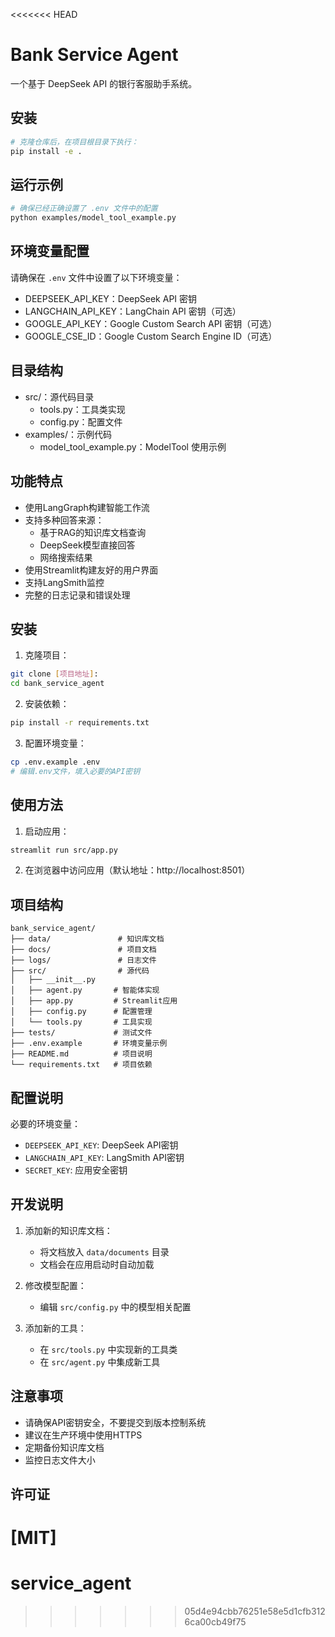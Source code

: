 <<<<<<< HEAD
# Bank Service Agent

一个基于 DeepSeek API 的银行客服助手系统。

## 安装

```bash
# 克隆仓库后，在项目根目录下执行：
pip install -e .
```

## 运行示例

```bash
# 确保已经正确设置了 .env 文件中的配置
python examples/model_tool_example.py
```

## 环境变量配置

请确保在 `.env` 文件中设置了以下环境变量：

- DEEPSEEK_API_KEY：DeepSeek API 密钥
- LANGCHAIN_API_KEY：LangChain API 密钥（可选）
- GOOGLE_API_KEY：Google Custom Search API 密钥（可选）
- GOOGLE_CSE_ID：Google Custom Search Engine ID（可选）

## 目录结构

- src/：源代码目录
  - tools.py：工具类实现
  - config.py：配置文件
- examples/：示例代码
  - model_tool_example.py：ModelTool 使用示例

## 功能特点

- 使用LangGraph构建智能工作流
- 支持多种回答来源：
  - 基于RAG的知识库文档查询
  - DeepSeek模型直接回答
  - 网络搜索结果
- 使用Streamlit构建友好的用户界面
- 支持LangSmith监控
- 完整的日志记录和错误处理

## 安装

1. 克隆项目：
```bash
git clone [项目地址]:
cd bank_service_agent
```

2. 安装依赖：
```bash
pip install -r requirements.txt
```

3. 配置环境变量：
```bash
cp .env.example .env
# 编辑.env文件，填入必要的API密钥
```

## 使用方法

1. 启动应用：
```bash
streamlit run src/app.py
```

2. 在浏览器中访问应用（默认地址：http://localhost:8501）

## 项目结构

```
bank_service_agent/
├── data/               # 知识库文档
├── docs/               # 项目文档
├── logs/               # 日志文件
├── src/                # 源代码
│   ├── __init__.py
│   ├── agent.py       # 智能体实现
│   ├── app.py         # Streamlit应用
│   ├── config.py      # 配置管理
│   └── tools.py       # 工具实现
├── tests/             # 测试文件
├── .env.example       # 环境变量示例
├── README.md          # 项目说明
└── requirements.txt   # 项目依赖
```

## 配置说明

必要的环境变量：
- `DEEPSEEK_API_KEY`: DeepSeek API密钥
- `LANGCHAIN_API_KEY`: LangSmith API密钥
- `SECRET_KEY`: 应用安全密钥

## 开发说明

1. 添加新的知识库文档：
   - 将文档放入 `data/documents` 目录
   - 文档会在应用启动时自动加载

2. 修改模型配置：
   - 编辑 `src/config.py` 中的模型相关配置

3. 添加新的工具：
   - 在 `src/tools.py` 中实现新的工具类
   - 在 `src/agent.py` 中集成新工具

## 注意事项

- 请确保API密钥安全，不要提交到版本控制系统
- 建议在生产环境中使用HTTPS
- 定期备份知识库文档
- 监控日志文件大小

## 许可证

[MIT]
=======
# service_agent
>>>>>>> 05d4e94cbb76251e58e5d1cfb3126ca00cb49f75
